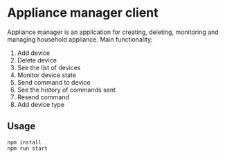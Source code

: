 # Appliance manager client

Appliance manager is an application for creating, deleting, monitoring and managing household appliance. 
Main functionality:
1) Add device
2) Delete device
3) See the list of devices
4) Monitor device state
5) Send command to device
6) See the history of commands sent
7) Resend command
8) Add device type

## Usage


```
npm install
npm run start
```
